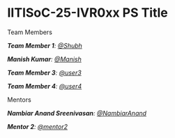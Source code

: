 # IITISoC-25-IVR0xx PS Title

Team Members

_**Team Member 1**:  [@Shubh](https://github.com/Shubhragh)_

_**Manish Kumar**:  [@Manish](https://github.com/Manish-Kumar)_

_**Team Member 3**:  [@user3](https://github.com/user3)_

_**Team Member 4**:  [@user4](https://github.com/user4)_

Mentors

_**Nambiar Anand Sreenivasan**:  [@NambiarAnand](https://github.com/NambiarAnand)_

_**Mentor 2**:  [@mentor2](https://github.com/mentor2)_
